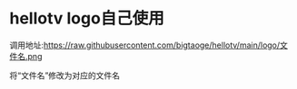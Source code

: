 # hellotv   logo自己使用
调用地址:https://raw.githubusercontent.com/bigtaoge/hellotv/main/logo/文件名.png

将“文件名”修改为对应的文件名
